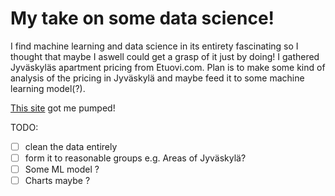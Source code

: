 # My take on some data science!
I find machine learning and data science in its entirety fascinating so I thought that
maybe I aswell could get a grasp of it just by doing! I gathered Jyväskyläs apartment pricing
from Etuovi.com. Plan is to make some kind of analysis of the pricing in Jyväskylä and maybe 
feed it to some machine learning model(?). 

[This site](http://kannattaakokauppa.fi/) got me pumped!

TODO:
- [ ] clean the data entirely
- [ ] form it to reasonable groups e.g. Areas of Jyväskylä?
- [ ] Some ML model ?
- [ ] Charts maybe ? 
